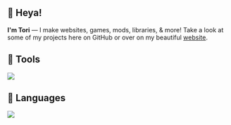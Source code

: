 ## 👋 Heya!
**I'm Tori** — I make websites, games, mods, libraries, & more! Take a look at some of my projects here on GitHub or over on my beautiful [website](https://7ori.dev).

## 🧰 Tools

<p align="left"> <a href="https://github.com/7orivorian"><img src="https://skillicons.dev/icons?i=idea,vscode,github,git,postman,mongodb,heroku"> </a> </p>

## 📜 Languages

<p align="left"> <a href="https://github.com/7orivorian"><img src="https://skillicons.dev/icons?i=java,maven,gradle,js,express,nodejs,html,css,scss,md"> </a> </p>
